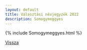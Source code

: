 ```yaml
---
layout: default
title: Választási névjegyzék 2022
description: Somogymeggyes
---
```


{% include Somogymeggyes.html %}

[Vissza](./)